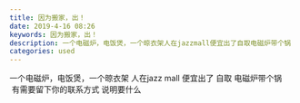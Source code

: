 ```yaml
---
title: 因为搬家，出！
date: 2019-4-16 08:26
keywords: 因为搬家，出！
description: 一个电磁炉，电饭煲，一个晾衣架人在jazzmall便宜出了自取电磁炉带个锅  有需要留下你的联系方式说明要什么
categories: used
---
```

<td class="t_f" id="postmessage_3512320">

一个电磁炉，电饭煲，一个晾衣架 人在jazz mall 便宜出了 自取 电磁炉带个锅   有需要留下你的联系方式 说明要什么<br/>
</td>
